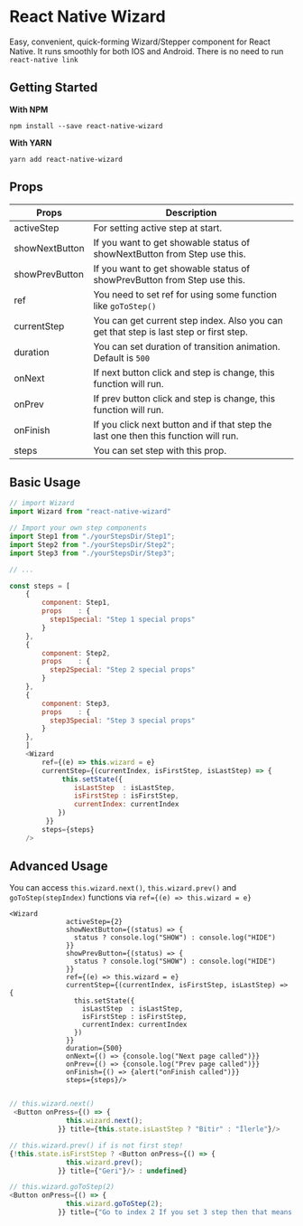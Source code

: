 # React Native Wizard

Easy, convenient, quick-forming Wizard/Stepper component for React Native. It runs smoothly for both IOS and Android. There is no need to run `react-native link`

## Getting Started

**With NPM**

```
npm install --save react-native-wizard
```

**With YARN**

```
yarn add react-native-wizard
```

## Props

| Props                 |Description|
|-----------------------|-----------------------|
|activeStep             |For setting active step at start.|
|showNextButton         |If you want to get showable status of showNextButton from Step use this.
|showPrevButton         |If you want to get showable status of showPrevButton from Step use this.|
|ref                    |You need to set ref for using some function like `goToStep()`|    
|currentStep            |You can get current step index. Also you can get that step is last step or first step.|
|duration               |You can set duration of transition animation. Default is `500` |
|onNext                 |If next button click and step is change, this function will run.|
|onPrev                 |If prev button click and step is change, this function will run.|
|onFinish               |If you click next button and if that step the last one then this function will run.|
|steps                  |You can set step with this prop.|

## Basic Usage

```javascript
// import Wizard
import Wizard from "react-native-wizard"

// Import your own step components
import Step1 from "./yourStepsDir/Step1";
import Step2 from "./yourStepsDir/Step2";
import Step3 from "./yourStepsDir/Step3";

// ...

const steps = [
    {
        component: Step1,
        props    : {
          step1Special: "Step 1 special props"
        }
    },
    {
        component: Step2,
        props    : {
          step2Special: "Step 2 special props"
        }
    },
    {
        component: Step3,
        props    : {
          step3Special: "Step 3 special props"
        }
    },
    ]
    <Wizard
        ref={(e) => this.wizard = e}
        currentStep={(currentIndex, isFirstStep, isLastStep) => {
             this.setState({
                isLastStep  : isLastStep,
                isFirstStep : isFirstStep,
                currentIndex: currentIndex
            })
         }}
        steps={steps}
    />

```

## Advanced Usage

You can access `this.wizard.next()`, `this.wizard.prev()` and `goToStep(stepIndex)` functions via `ref={(e) => this.wizard = e}`

```
<Wizard
              activeStep={2}
              showNextButton={(status) => {
                status ? console.log("SHOW") : console.log("HIDE")
              }}
              showPrevButton={(status) => {
                status ? console.log("SHOW") : console.log("HIDE")
              }}
              ref={(e) => this.wizard = e}
              currentStep={(currentIndex, isFirstStep, isLastStep) => {
                this.setState({
                  isLastStep  : isLastStep,
                  isFirstStep : isFirstStep,
                  currentIndex: currentIndex
                })
              }}
              duration={500}
              onNext={() => {console.log("Next page called")}}
              onPrev={() => {console.log("Prev page called")}}
              onFinish={() => {alert("onFinish called")}}
              steps={steps}/>
```

```javascript

// this.wizard.next()
 <Button onPress={() => {
              this.wizard.next();
            }} title={this.state.isLastStep ? "Bitir" : "İlerle"}/>

// this.wizard.prev() if is not first step!
{!this.state.isFirstStep ? <Button onPress={() => {
              this.wizard.prev();
            }} title={"Geri"}/> : undefined}

// this.wizard.goToStep(2)
<Button onPress={() => {
              this.wizard.goToStep(2);
            }} title={"Go to index 2 If you set 3 step then that means step 3"}/>

```
